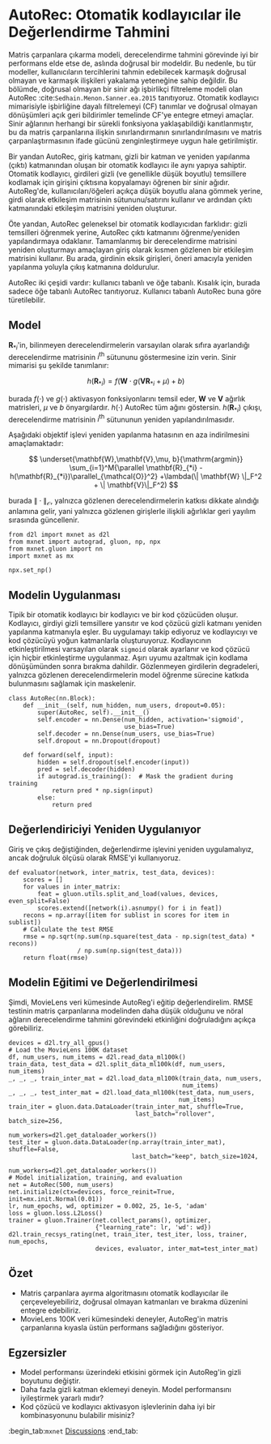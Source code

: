 # AutoRec: Otomatik kodlayıcılar ile Değerlendirme Tahmini

Matris çarpanlara çıkarma modeli, derecelendirme tahmini görevinde iyi bir performans elde etse de, aslında doğrusal bir modeldir. Bu nedenle, bu tür modeller, kullanıcıların tercihlerini tahmin edebilecek karmaşık doğrusal olmayan ve karmaşık ilişkileri yakalama yeteneğine sahip değildir. Bu bölümde, doğrusal olmayan bir sinir ağı işbirlikçi filtreleme modeli olan AutoRec :cite:`Sedhain.Menon.Sanner.ea.2015` tanıtıyoruz. Otomatik kodlayıcı mimarisiyle işbirliğine dayalı filtrelemeyi (CF) tanımlar ve doğrusal olmayan dönüşümleri açık geri bildirimler temelinde CF'ye entegre etmeyi amaçlar. Sinir ağlarının herhangi bir sürekli fonksiyona yaklaşabildiği kanıtlanmıştır, bu da matris çarpanlarına ilişkin sınırlandırmanın sınırlandırılmasını ve matris çarpanlaştırmasının ifade gücünü zenginleştirmeye uygun hale getirilmiştir. 

Bir yandan AutoRec, giriş katmanı, gizli bir katman ve yeniden yapılanma (çıktı) katmanından oluşan bir otomatik kodlayıcı ile aynı yapıya sahiptir. Otomatik kodlayıcı, girdileri gizli (ve genellikle düşük boyutlu) temsillere kodlamak için girişini çıktısına kopyalamayı öğrenen bir sinir ağıdır. AutoReg'de, kullanıcıları/öğeleri açıkça düşük boyutlu alana gömmek yerine, girdi olarak etkileşim matrisinin sütununu/satırını kullanır ve ardından çıktı katmanındaki etkileşim matrisini yeniden oluşturur. 

Öte yandan, AutoRec geleneksel bir otomatik kodlayıcıdan farklıdır: gizli temsilleri öğrenmek yerine, AutoRec çıktı katmanını öğrenme/yeniden yapılandırmaya odaklanır. Tamamlanmış bir derecelendirme matrisini yeniden oluşturmayı amaçlayan giriş olarak kısmen gözlenen bir etkileşim matrisini kullanır. Bu arada, girdinin eksik girişleri, öneri amacıyla yeniden yapılanma yoluyla çıkış katmanına doldurulur.  

AutoRec iki çeşidi vardır: kullanıcı tabanlı ve öğe tabanlı. Kısalık için, burada sadece öğe tabanlı AutoRec tanıtıyoruz. Kullanıcı tabanlı AutoRec buna göre türetilebilir. 

## Model

$\mathbf{R}_{*i}$'in, bilinmeyen derecelendirmelerin varsayılan olarak sıfıra ayarlandığı derecelendirme matrisinin $i^\mathrm{th}$ sütununu göstermesine izin verin. Sinir mimarisi şu şekilde tanımlanır: 

$$
h(\mathbf{R}_{*i}) = f(\mathbf{W} \cdot g(\mathbf{V} \mathbf{R}_{*i} + \mu) + b)
$$

burada $f(\cdot)$ ve $g(\cdot)$ aktivasyon fonksiyonlarını temsil eder, $\mathbf{W}$ ve $\mathbf{V}$ ağırlık matrisleri, $\mu$ ve $b$ önyargılardır. $h( \cdot )$ AutoRec tüm ağını göstersin. $h(\mathbf{R}_{*i})$ çıkışı, derecelendirme matrisinin $i^\mathrm{th}$ sütununun yeniden yapılandırılmasıdır. 

Aşağıdaki objektif işlevi yeniden yapılanma hatasının en aza indirilmesini amaçlamaktadır: 

$$
\underset{\mathbf{W},\mathbf{V},\mu, b}{\mathrm{argmin}} \sum_{i=1}^M{\parallel \mathbf{R}_{*i} - h(\mathbf{R}_{*i})\parallel_{\mathcal{O}}^2} +\lambda(\| \mathbf{W} \|_F^2 + \| \mathbf{V}\|_F^2)
$$

burada $\| \cdot \|_{\mathcal{O}}$, yalnızca gözlenen derecelendirmelerin katkısı dikkate alındığı anlamına gelir, yani yalnızca gözlenen girişlerle ilişkili ağırlıklar geri yayılım sırasında güncellenir.

```{.python .input  n=3}
from d2l import mxnet as d2l
from mxnet import autograd, gluon, np, npx
from mxnet.gluon import nn
import mxnet as mx

npx.set_np()
```

## Modelin Uygulanması

Tipik bir otomatik kodlayıcı bir kodlayıcı ve bir kod çözücüden oluşur. Kodlayıcı, girdiyi gizli temsillere yansıtır ve kod çözücü gizli katmanı yeniden yapılanma katmanıyla eşler. Bu uygulamayı takip ediyoruz ve kodlayıcıyı ve kod çözücüyü yoğun katmanlarla oluşturuyoruz. Kodlayıcının etkinleştirilmesi varsayılan olarak `sigmoid` olarak ayarlanır ve kod çözücü için hiçbir etkinleştirme uygulanmaz. Aşırı uyumu azaltmak için kodlama dönüşümünden sonra bırakma dahildir. Gözlenmeyen girdilerin degradeleri, yalnızca gözlenen derecelendirmelerin model öğrenme sürecine katkıda bulunmasını sağlamak için maskelenir.

```{.python .input  n=2}
class AutoRec(nn.Block):
    def __init__(self, num_hidden, num_users, dropout=0.05):
        super(AutoRec, self).__init__()
        self.encoder = nn.Dense(num_hidden, activation='sigmoid',
                                use_bias=True)
        self.decoder = nn.Dense(num_users, use_bias=True)
        self.dropout = nn.Dropout(dropout)

    def forward(self, input):
        hidden = self.dropout(self.encoder(input))
        pred = self.decoder(hidden)
        if autograd.is_training():  # Mask the gradient during training
            return pred * np.sign(input)
        else:
            return pred
```

## Değerlendiriciyi Yeniden Uygulanıyor

Giriş ve çıkış değiştiğinden, değerlendirme işlevini yeniden uygulamalıyız, ancak doğruluk ölçüsü olarak RMSE'yi kullanıyoruz.

```{.python .input  n=3}
def evaluator(network, inter_matrix, test_data, devices):
    scores = []
    for values in inter_matrix:
        feat = gluon.utils.split_and_load(values, devices, even_split=False)
        scores.extend([network(i).asnumpy() for i in feat])
    recons = np.array([item for sublist in scores for item in sublist])
    # Calculate the test RMSE
    rmse = np.sqrt(np.sum(np.square(test_data - np.sign(test_data) * recons))
                   / np.sum(np.sign(test_data)))
    return float(rmse)
```

## Modelin Eğitimi ve Değerlendirilmesi

Şimdi, MovieLens veri kümesinde AutoReg'i eğitip değerlendirelim. RMSE testinin matris çarpanlarına modelinden daha düşük olduğunu ve nöral ağların derecelendirme tahmini görevindeki etkinliğini doğruladığını açıkça görebiliriz.

```{.python .input  n=4}
devices = d2l.try_all_gpus()
# Load the MovieLens 100K dataset
df, num_users, num_items = d2l.read_data_ml100k()
train_data, test_data = d2l.split_data_ml100k(df, num_users, num_items)
_, _, _, train_inter_mat = d2l.load_data_ml100k(train_data, num_users,
                                                num_items)
_, _, _, test_inter_mat = d2l.load_data_ml100k(test_data, num_users,
                                               num_items)
train_iter = gluon.data.DataLoader(train_inter_mat, shuffle=True,
                                   last_batch="rollover", batch_size=256,
                                   num_workers=d2l.get_dataloader_workers())
test_iter = gluon.data.DataLoader(np.array(train_inter_mat), shuffle=False,
                                  last_batch="keep", batch_size=1024,
                                  num_workers=d2l.get_dataloader_workers())
# Model initialization, training, and evaluation
net = AutoRec(500, num_users)
net.initialize(ctx=devices, force_reinit=True, init=mx.init.Normal(0.01))
lr, num_epochs, wd, optimizer = 0.002, 25, 1e-5, 'adam'
loss = gluon.loss.L2Loss()
trainer = gluon.Trainer(net.collect_params(), optimizer,
                        {"learning_rate": lr, 'wd': wd})
d2l.train_recsys_rating(net, train_iter, test_iter, loss, trainer, num_epochs,
                        devices, evaluator, inter_mat=test_inter_mat)
```

## Özet

* Matris çarpanlara ayırma algoritmasını otomatik kodlayıcılar ile çerçeveleyebiliriz, doğrusal olmayan katmanları ve bırakma düzenini entegre edebiliriz. 
* MovieLens 100K veri kümesindeki deneyler, AutoReg'in matris çarpanlarına kıyasla üstün performans sağladığını gösteriyor.

## Egzersizler

* Model performansı üzerindeki etkisini görmek için AutoReg'in gizli boyutunu değiştir.
* Daha fazla gizli katman eklemeyi deneyin. Model performansını iyileştirmek yararlı mıdır?
* Kod çözücü ve kodlayıcı aktivasyon işlevlerinin daha iyi bir kombinasyonunu bulabilir misiniz?

:begin_tab:`mxnet`
[Discussions](https://discuss.d2l.ai/t/401)
:end_tab:
